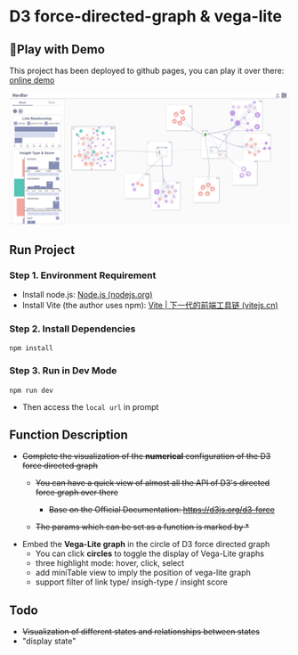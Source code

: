# D3 force-directed-graph & vega-lite

## 👻Play with Demo

This project has been deployed to github pages, you can play it over there: [online demo](https://pfcs33.github.io/customed-force-directed-graph/)

![demo](.\demo\demo.png)

## Run Project

### Step 1. Environment Requirement

- Install node.js: [Node.js (nodejs.org)](https://nodejs.org/en)
- Install Vite (the author uses npm): [Vite | 下一代的前端工具链 (vitejs.cn)](https://vitejs.cn/vite3-cn/)

### Step 2. Install Dependencies

```
npm install
```

### Step 3. Run in Dev Mode

```
npm run dev
```

- Then access the `local url` in prompt

## Function Description

- ~~Complete the visualization of the **numerical** configuration of the D3 force directed graph~~
  - ~~You can have a quick view of almost all the API of D3's directed force graph over there~~
    - ~~Base on the Official Documentation: https://d3js.org/d3-force~~
    
  - ~~The params which can be set as a function is marked by \*~~
- Embed the **Vega-Lite graph** in the circle of D3 force directed graph
  - You can click **circles** to toggle the display of Vega-Lite graphs
  - three highlight mode: hover, click, select
  - add miniTable view to imply the position of vega-lite graph
  - support filter of link type/ insigh-type / insight score

## Todo

- ~~Visualization of different states and relationships between states~~
- "display state"
